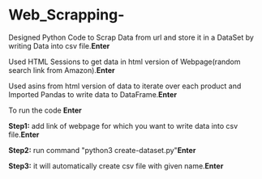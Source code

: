 # Web_Scrapping-
Designed Python Code to Scrap Data from url and store it in a DataSet by writing Data into csv file.**Enter**

Used HTML Sessions to get data in html version of Webpage(random search link from Amazon).**Enter**

Used asins from html version of data to iterate over each product and Imported Pandas to write data to DataFrame.**Enter**

To run the code **Enter**

**Step1:** add link of webpage for which you want to write data into csv file.**Enter**

**Step2:** run command "python3 create-dataset.py"**Enter**

**Step3:** it will automatically create csv file with given name.**Enter**

